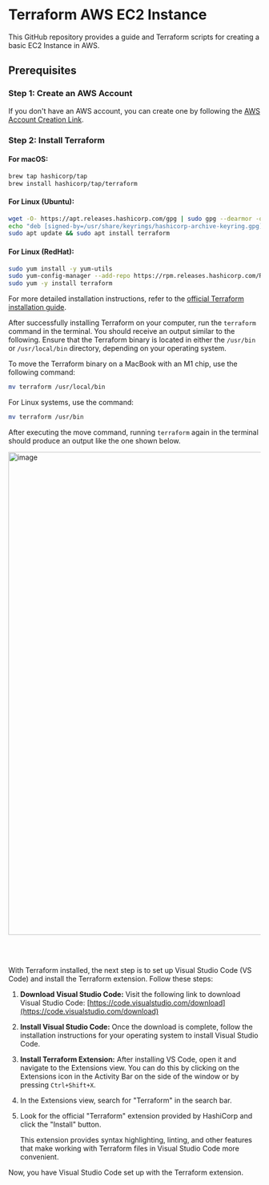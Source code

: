 # Terraform AWS EC2 Instance

This GitHub repository provides a guide and Terraform scripts for creating a basic EC2 Instance in AWS.

## Prerequisites

### Step 1: Create an AWS Account

If you don't have an AWS account, you can create one by following the [AWS Account Creation Link](https://portal.aws.amazon.com/billing/signup#/start/email).

### Step 2: Install Terraform

#### For macOS:

```bash
brew tap hashicorp/tap
brew install hashicorp/tap/terraform
```

#### For Linux (Ubuntu):

```bash
wget -O- https://apt.releases.hashicorp.com/gpg | sudo gpg --dearmor -o /usr/share/keyrings/hashicorp-archive-keyring.gpg
echo "deb [signed-by=/usr/share/keyrings/hashicorp-archive-keyring.gpg] https://apt.releases.hashicorp.com $(lsb_release -cs) main" | sudo tee /etc/apt/sources.list.d/hashicorp.list
sudo apt update && sudo apt install terraform
```

#### For Linux (RedHat):

```bash
sudo yum install -y yum-utils
sudo yum-config-manager --add-repo https://rpm.releases.hashicorp.com/RHEL/hashicorp.repo
sudo yum -y install terraform
```

For more detailed installation instructions, refer to the [official Terraform installation guide](https://developer.hashicorp.com/terraform/install).

After successfully installing Terraform on your computer, run the `terraform` command in the terminal. You should receive an output similar to the following. Ensure that the Terraform binary is located in either the `/usr/bin` or `/usr/local/bin` directory, depending on your operating system.

To move the Terraform binary on a MacBook with an M1 chip, use the following command:

```bash
mv terraform /usr/local/bin
```

For Linux systems, use the command:

```bash
mv terraform /usr/bin
```

After executing the move command, running `terraform` again in the terminal should produce an output like the one shown below.

<img width="965" alt="image" src="https://github.com/FaizanCloudMaker/Ec2_Instance_using_Terraforms/assets/127054535/7e99c0d1-cc89-4c3f-ba21-89c96751f254">

<br><br>

With Terraform installed, the next step is to set up Visual Studio Code (VS Code) and install the Terraform extension. Follow these steps:

1. **Download Visual Studio Code:**
   Visit the following link to download Visual Studio Code:
   [https://code.visualstudio.com/download](https://code.visualstudio.com/download)

2. **Install Visual Studio Code:**
   Once the download is complete, follow the installation instructions for your operating system to install Visual Studio Code.

3. **Install Terraform Extension:**
   After installing VS Code, open it and navigate to the Extensions view. You can do this by clicking on the Extensions icon in the Activity Bar on the side of the window or by pressing `Ctrl+Shift+X`.

4. In the Extensions view, search for "Terraform" in the search bar.

5. Look for the official "Terraform" extension provided by HashiCorp and click the "Install" button.

   This extension provides syntax highlighting, linting, and other features that make working with Terraform files in Visual Studio Code more convenient.

Now, you have Visual Studio Code set up with the Terraform extension.
<br><br>


